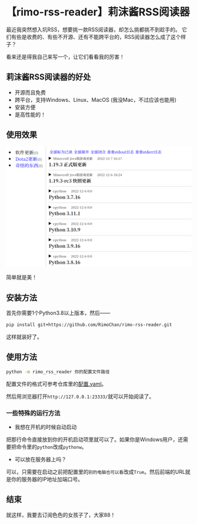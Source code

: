 # 【rimo-rss-reader】莉沫酱RSS阅读器

最近我突然想入坑RSS，想要挑一款RSS阅读器，却怎么挑都挑不到趁手的。
它们有些是收费的、有些不开源、还有不能跨平台的，RSS阅读器怎么成了这个样子？

看来还是得我自己来写一个，让它们看看我的厉害！


## 莉沫酱RSS阅读器的好处

- 开源而且免费
- 跨平台，支持Windows、Linux、MacOS (我没Mac，不过应该也能用)
- 安装方便
- 是高性能的！


## 使用效果

![demo.png](demo.png)

简单就是美！


## 安装方法

首先你需要1个Python3.8以上版本，然后——

```sh
pip install git+https://github.com/RimoChan/rimo-rss-reader.git
```

这样就装好了。


## 使用方法

```sh
python -m rimo_rss_reader 你的配置文件路径
```

配置文件的格式可参考仓库里的[配置.yaml](./配置.yaml)。

然后用浏览器打开`http://127.0.0.1:23333/`就可以开始阅读了。


### 一些特殊的运行方法

- 我想在开机的时候自动启动

把那行命令直接放到你的开机启动项里就可以了。如果你是Windows用户，还需要把命令里的`python`改成`pythonw`。

- 可以放在服务器上吗？

可以，只需要在启动之前把配置里的`别的电脑也可以看`改成`True`。然后前端的URL就是你的服务器的IP地址加端口号。


## 结束

就这样，我要去订阅色色的女孩子了，大家88！
